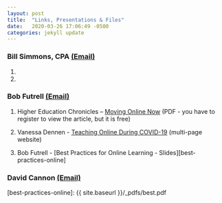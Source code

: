 ```yaml
---
layout: post
title:  "Links, Presentations & Files"
date:   2020-03-26 17:06:49 -0500
categories: jekyll update
---
```



### Bill Simmons, CPA [(Email)][bill-email]

1. 
1. 


### Bob Futrell [(Email)][bob-email]

1. Higher Education Chronicles – [Moving Online Now][moving-online]  (PDF - you have to register to view the article, but it is free)

1. Vanessa Dennen - [Teaching Online During COVID-19][teaching-online] (multi-page website)

1. Bob Futrell - [Best Practices for Online Learning - Slides][best-practices-online]


### David Cannon [(Email)][david-email]


[bill-email]: mailto:bsimmonscpa@gmail.com
[bob-email]: mailto:bob@bobfutrell.com
[david-email]: mailto:david.cannon@certtest.com
[moving-online]: https://connect.chronicle.com/CS-WC-2020-CoronavirusFreeReport_LP-SocialTraffic.html?CID=CSCHE20MARNLCTARR
[teaching-online]: https://vanessadennen.com/teaching-online-during-covid-19/
[best-practices-online]: {{ site.baseurl }}/_pdfs/best.pdf